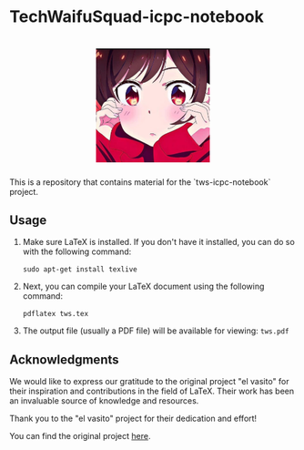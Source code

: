 # TechWaifuSquad-icpc-notebook
<h1 align="center">
  <img src="https://raw.githubusercontent.com/DominikMendoza/tws-icpc-notebook/main/img/tws.png" alt="TechWaifu Squad Logo" width="200">
</h1>
This is a repository that contains material for the `tws-icpc-notebook` project.


## Usage

1. Make sure LaTeX is installed. If you don't have it installed, you can do so with the following command:
    ```
    sudo apt-get install texlive
    ```

2. Next, you can compile your LaTeX document using the following command:
    ```
    pdflatex tws.tex
    ```

3. The output file (usually a PDF file) will be available for viewing: `tws.pdf`

## Acknowledgments

We would like to express our gratitude to the original project "el vasito" for their inspiration and contributions in the field of LaTeX. Their work has been an invaluable source of knowledge and resources.

Thank you to the "el vasito" project for their dedication and effort!

You can find the original project [here](https://github.com/mhunicken/icpc-team-notebook-el-vasito).